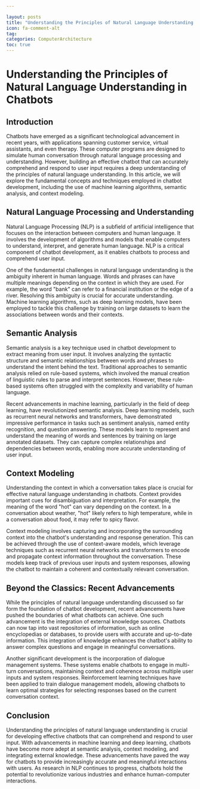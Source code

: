 ```yaml
---

layout: posts
title: "Understanding the Principles of Natural Language Understanding in Chatbots"
icon: fa-comment-alt
tag:      
categories: ComputerArchitecture
toc: true
---
```




# Understanding the Principles of Natural Language Understanding in Chatbots

## Introduction

Chatbots have emerged as a significant technological advancement in recent years, with applications spanning customer service, virtual assistants, and even therapy. These computer programs are designed to simulate human conversation through natural language processing and understanding. However, building an effective chatbot that can accurately comprehend and respond to user input requires a deep understanding of the principles of natural language understanding. In this article, we will explore the fundamental concepts and techniques employed in chatbot development, including the use of machine learning algorithms, semantic analysis, and context modeling.

## Natural Language Processing and Understanding

Natural Language Processing (NLP) is a subfield of artificial intelligence that focuses on the interaction between computers and human language. It involves the development of algorithms and models that enable computers to understand, interpret, and generate human language. NLP is a critical component of chatbot development, as it enables chatbots to process and comprehend user input.

One of the fundamental challenges in natural language understanding is the ambiguity inherent in human language. Words and phrases can have multiple meanings depending on the context in which they are used. For example, the word "bank" can refer to a financial institution or the edge of a river. Resolving this ambiguity is crucial for accurate understanding. Machine learning algorithms, such as deep learning models, have been employed to tackle this challenge by training on large datasets to learn the associations between words and their contexts.

## Semantic Analysis

Semantic analysis is a key technique used in chatbot development to extract meaning from user input. It involves analyzing the syntactic structure and semantic relationships between words and phrases to understand the intent behind the text. Traditional approaches to semantic analysis relied on rule-based systems, which involved the manual creation of linguistic rules to parse and interpret sentences. However, these rule-based systems often struggled with the complexity and variability of human language.

Recent advancements in machine learning, particularly in the field of deep learning, have revolutionized semantic analysis. Deep learning models, such as recurrent neural networks and transformers, have demonstrated impressive performance in tasks such as sentiment analysis, named entity recognition, and question answering. These models learn to represent and understand the meaning of words and sentences by training on large annotated datasets. They can capture complex relationships and dependencies between words, enabling more accurate understanding of user input.

## Context Modeling

Understanding the context in which a conversation takes place is crucial for effective natural language understanding in chatbots. Context provides important cues for disambiguation and interpretation. For example, the meaning of the word "hot" can vary depending on the context. In a conversation about weather, "hot" likely refers to high temperature, while in a conversation about food, it may refer to spicy flavor.

Context modeling involves capturing and incorporating the surrounding context into the chatbot's understanding and response generation. This can be achieved through the use of context-aware models, which leverage techniques such as recurrent neural networks and transformers to encode and propagate context information throughout the conversation. These models keep track of previous user inputs and system responses, allowing the chatbot to maintain a coherent and contextually relevant conversation.

## Beyond the Classics: Recent Advancements

While the principles of natural language understanding discussed so far form the foundation of chatbot development, recent advancements have pushed the boundaries of what chatbots can achieve. One such advancement is the integration of external knowledge sources. Chatbots can now tap into vast repositories of information, such as online encyclopedias or databases, to provide users with accurate and up-to-date information. This integration of knowledge enhances the chatbot's ability to answer complex questions and engage in meaningful conversations.

Another significant development is the incorporation of dialogue management systems. These systems enable chatbots to engage in multi-turn conversations, maintaining context and coherence across multiple user inputs and system responses. Reinforcement learning techniques have been applied to train dialogue management models, allowing chatbots to learn optimal strategies for selecting responses based on the current conversation context.

## Conclusion

Understanding the principles of natural language understanding is crucial for developing effective chatbots that can comprehend and respond to user input. With advancements in machine learning and deep learning, chatbots have become more adept at semantic analysis, context modeling, and integrating external knowledge. These advancements have paved the way for chatbots to provide increasingly accurate and meaningful interactions with users. As research in NLP continues to progress, chatbots hold the potential to revolutionize various industries and enhance human-computer interactions.